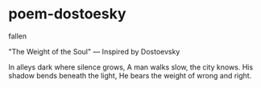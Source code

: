 # poem-dostoesky
fallen

"The Weight of the Soul"
— Inspired by Dostoevsky

In alleys dark where silence grows,
A man walks slow, the city knows.
His shadow bends beneath the light,
He bears the weight of wrong and right.


